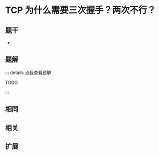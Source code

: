 # TCP 为什么需要三次握手？两次不行？


## 题干

- 



## 题解

::: details 点我查看题解

  TODO

:::



## 相同


## 相关


## 扩展

